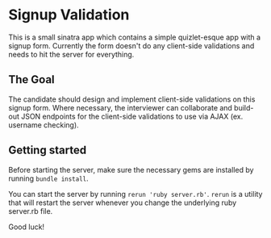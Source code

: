 # Signup Validation

This is a small sinatra app which contains a simple quizlet-esque app with a signup form. Currently the form doesn't do any client-side validations and needs to hit the server for everything.

## The Goal

The candidate should design and implement client-side validations on this signup form. Where necessary, the interviewer can collaborate and build-out JSON endpoints for the client-side validations to use via AJAX (ex. username checking).

## Getting started

Before starting the server, make sure the necessary gems are installed by running `bundle install`.

You can start the server by running `rerun 'ruby server.rb'`. `rerun` is a utility that will restart the server whenever you change the underlying ruby server.rb file.

Good luck!